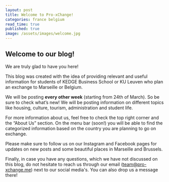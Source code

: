 ```yaml
---
layout: post
title: Welcome to Pro-xChange!
categories: france belgium
read_time: true
published: true
image: /assets/images/welcome.jpg
---
```

## Welcome to our blog!

We are truly glad to have you here!

This blog was created with the idea of providing relevant and useful information for students of KEDGE Business School or KU Leuven who plan an exchange to Marseille or Belgium.

We will be posting **every other week** (starting from 24th of March). So be sure to check what’s new! We will be posting information on different topics like housing, culture, tourism, administration and student life.

For more information about us, feel free to check the top right corner and the “About Us” section. On the menu bar (soon!) you will be able to find the categorized information based on the country you are planning to go on exchange.

Please make sure to follow us on our Instagram and Facebook pages for updates on new posts and some beautiful places in Marseille and Brussels.

Finally, in case you have any questions, which we have not discussed on this blog, do not hesitate to reach us through our email (team@pro-xchange.me) next to our social media's. You can also drop us a message there!
